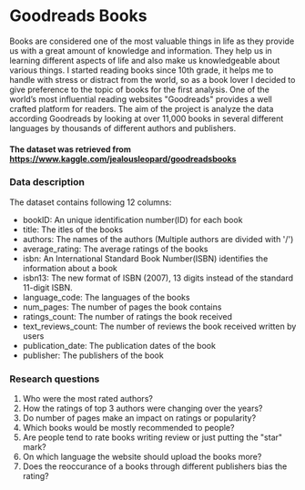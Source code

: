 # Goodreads Books
Books are considered one of the most valuable things in life as they provide us with a great amount of knowledge and information. They help us in learning different aspects of life and also make us knowledgeable about various things. I started reading books since 10th grade, it helps me to handle with stress or distract from the world, so as a book lover I decided to give preference to the topic of books for the first analysis.
One of the world’s most influential reading websites "Goodreads" provides a well crafted platform for readers. The aim of the project is analyze the data according Goodreads by looking at over 11,000 books in several different languages by thousands of different authors and publishers.

#### The dataset was retrieved from https://www.kaggle.com/jealousleopard/goodreadsbooks

### Data description
The dataset contains following 12 columns:
- bookID: An unique identification number(ID) for each book
- title: The itles of the books
- authors: The names of the authors (Multiple authors are divided with '/')
- average_rating: The average ratings of the books
- isbn: An International Standard Book Number(ISBN) identifies the information about a book
- isbn13: The new format of ISBN (2007), 13 digits instead of the standard 11-digit ISBN.
- language_code: The languages of the books
- num_pages: The number of pages the book contains
- ratings_count: The number of ratings the book received
- text_reviews_count: The number of reviews the book received written by users
- publication_date: The publication dates of the book
- publisher: The publishers of the book

### Research questions
1. Who were the most rated authors?
2. How the ratings of top 3 authors were changing over the years?
3. Do number of pages make an impact on ratings or popularity?
4. Which books would be mostly recommended to people?
5. Are people tend to rate books writing review or just putting the "star" mark?
6. On which language the website should upload the books more?
7. Does the reoccurance of a books through different publishers bias the rating?
